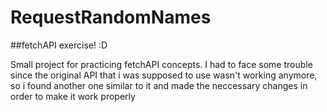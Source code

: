 # RequestRandomNames

##fetchAPI exercise! :D

Small project for practicing fetchAPI concepts. 
I had to face some trouble since the original API that i was supposed to use wasn't working anymore, 
so i found another one similar to it and made the neccessary changes in order to make it work properly 
